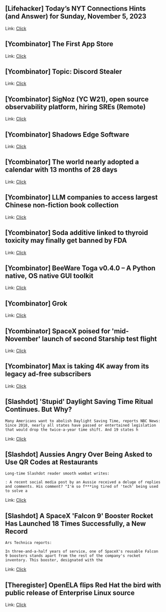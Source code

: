 ## [Lifehacker] Today’s NYT Connections Hints (and Answer) for Sunday, November 5, 2023
Link: [Click](https://lifehacker.com/nyt-connections-answer-today-november-5-2023-1850989670)

## [Ycombinator] The First App Store
Link: [Click](https://one-from-nippon.ghost.io/worlds-first-app-store/)

## [Ycombinator] Topic: Discord Stealer
Link: [Click](https://github.com/topics/discord-stealer)

## [Ycombinator] SigNoz (YC W21), open source observability platform, hiring SREs (Remote)
Link: [Click](https://signoz.io/careers/site-reliability-engineer/)

## [Ycombinator] Shadows Edge Software
Link: [Click](https://www.shadowsedge.mil/What-We-Do/)

## [Ycombinator] The world nearly adopted a calendar with 13 months of 28 days
Link: [Click](https://www.washingtonpost.com/history/2023/11/04/battle-sabbath-13-month-calendar/)

## [Ycombinator] LLM companies to access largest Chinese non-fiction book collection
Link: [Click](https://annas-blog.org/duxiu-exclusive.html)

## [Ycombinator] Soda additive linked to thyroid toxicity may finally get banned by FDA
Link: [Click](https://arstechnica.com/health/2023/11/50-years-later-fda-proposes-banning-a-food-additive-it-said-is-not-safe/)

## [Ycombinator] BeeWare Toga v0.4.0 – A Python native, OS native GUI toolkit
Link: [Click](https://github.com/beeware/toga/releases/tag/v0.4.0)

## [Ycombinator] Grok
Link: [Click](https://twitter.com/xai/status/1721027348970238035)

## [Ycombinator] SpaceX poised for 'mid-November' launch of second Starship test flight
Link: [Click](https://spaceflightnow.com/2023/11/04/spacex-poised-for-mid-november-of-second-starship-test-launch/)

## [Ycombinator] Max is taking 4K away from its legacy ad-free subscribers
Link: [Click](https://www.theverge.com/2023/11/2/23943859/max-4k-hbo-max-ad-free-subscribers)

## [Slashdot] 'Stupid' Daylight Saving Time Ritual Continues.  But Why?
```
Many Americans want to abolish Daylight Saving Time, reports NBC News:
Since 2018, nearly all states have passed or entertained legislation that would drop the twice-a-year time shift. And 19 states h
```

Link: [Click](https://yro.slashdot.org/story/23/11/05/031203/stupid-daylight-saving-time-ritual-continues-but-why?utm_source=rss1.0mainlinkanon&utm_medium=feed)

## [Slashdot] Aussies Angry Over Being Asked to Use QR Codes at Restaurants
```
Long-time Slashdot reader smooth wombat writes:

: A recent social media post by an Aussie received a deluge of replies and comments. His comment? "I'm so f***ing tired of 'tech' being used to solve a
```

Link: [Click](https://slashdot.org/story/23/11/04/2213238/aussies-angry-over-being-asked-to-use-qr-codes-at-restaurants?utm_source=rss1.0mainlinkanon&utm_medium=feed)

## [Slashdot] A SpaceX 'Falcon 9' Booster Rocket Has Launched 18 Times Successfully, a New Record
```
Ars Technica reports:

In three-and-a-half years of service, one of SpaceX's reusable Falcon 9 boosters stands apart from the rest of the company's rocket inventory. This booster, designated with the 
```

Link: [Click](https://science.slashdot.org/story/23/11/04/2127217/a-spacex-falcon-9-booster-rocket-has-launched-18-times-successfully-a-new-record?utm_source=rss1.0mainlinkanon&utm_medium=feed)

## [Theregister] OpenELA flips Red Hat the bird with public release of Enterprise Linux source
Link: [Click](https://go.theregister.com/feed/www.theregister.com/2023/11/03/openela_enterprise_linux_source/)
